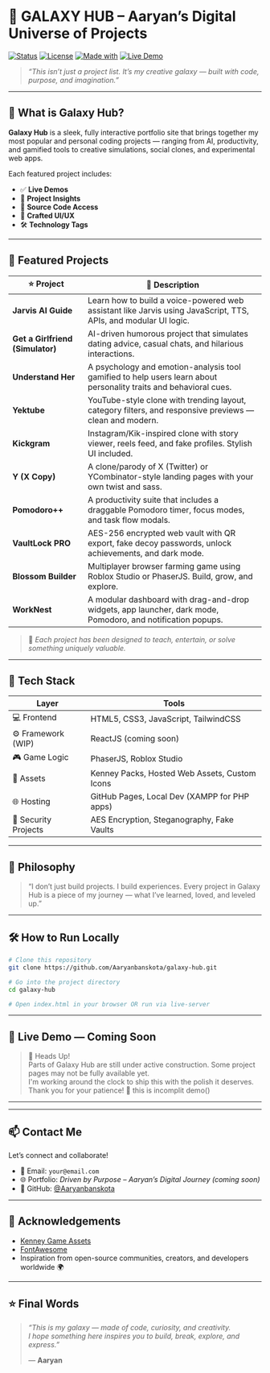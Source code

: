 # 🌌 GALAXY HUB – Aaryan’s Digital Universe of Projects

[![Status](https://img.shields.io/badge/Build-In%20Progress-yellow?style=flat-square&logo=github)](https://github.com/Aaryanbanskota)
[![License](https://img.shields.io/badge/License-MIT-blue.svg?style=flat-square)](LICENSE)
[![Made with](https://img.shields.io/badge/Made%20With-HTML%2C%20CSS%2C%20JS-blueviolet?style=flat-square)](#tech-stack)
[![Live Demo](https://img.shields.io/badge/Live-Demo-grey?style=flat-square)](#coming-soon)

> _“This isn’t just a project list. It’s my creative galaxy — built with code, purpose, and imagination.”_

---

## 🚀 What is Galaxy Hub?

**Galaxy Hub** is a sleek, fully interactive portfolio site that brings together my most popular and personal coding projects — ranging from AI, productivity, and gamified tools to creative simulations, social clones, and experimental web apps.

Each featured project includes:
- ✅ **Live Demos**
- 🧠 **Project Insights**
- 💾 **Source Code Access**
- 🎨 **Crafted UI/UX**
- 🛠️ **Technology Tags**

---

## 🌟 Featured Projects

| ⭐ Project | 📄 Description |
|-----------|----------------|
| **Jarvis AI Guide** | Learn how to build a voice-powered web assistant like Jarvis using JavaScript, TTS, APIs, and modular UI logic. |
| **Get a Girlfriend (Simulator)** | AI-driven humorous project that simulates dating advice, casual chats, and hilarious interactions. |
| **Understand Her** | A psychology and emotion-analysis tool gamified to help users learn about personality traits and behavioral cues. |
| **Yektube** | YouTube-style clone with trending layout, category filters, and responsive previews — clean and modern. |
| **Kickgram** | Instagram/Kik-inspired clone with story viewer, reels feed, and fake profiles. Stylish UI included. |
| **Y (X Copy)** | A clone/parody of X (Twitter) or YCombinator-style landing pages with your own twist and sass. |
| **Pomodoro++** | A productivity suite that includes a draggable Pomodoro timer, focus modes, and task flow modals. |
| **VaultLock PRO** | AES-256 encrypted web vault with QR export, fake decoy passwords, unlock achievements, and dark mode. |
| **Blossom Builder** | Multiplayer browser farming game using Roblox Studio or PhaserJS. Build, grow, and explore. |
| **WorkNest** | A modular dashboard with drag-and-drop widgets, app launcher, dark mode, Pomodoro, and notification popups. |

> 🧭 *Each project has been designed to teach, entertain, or solve something uniquely valuable.*

---

## 🔧 Tech Stack

| Layer | Tools |
|-------|-------|
| 💻 Frontend | HTML5, CSS3, JavaScript, TailwindCSS |
| ⚙️ Framework (WIP) | ReactJS (coming soon) |
| 🎮 Game Logic | PhaserJS, Roblox Studio |
| 📁 Assets | Kenney Packs, Hosted Web Assets, Custom Icons |
| 🌐 Hosting | GitHub Pages, Local Dev (XAMPP for PHP apps) |
| 🔐 Security Projects | AES Encryption, Steganography, Fake Vaults |

---

## 🧠 Philosophy

> “I don’t just build projects. I build experiences. Every project in Galaxy Hub is a piece of my journey — what I’ve learned, loved, and leveled up.”

---

## 🛠 How to Run Locally

```bash
# Clone this repository
git clone https://github.com/Aaryanbanskota/galaxy-hub.git

# Go into the project directory
cd galaxy-hub

# Open index.html in your browser OR run via live-server
```

---

## 👀 Live Demo — Coming Soon

> 🚧 Heads Up!  
> Parts of Galaxy Hub are still under active construction. Some project pages may not be fully available yet.  
> I'm working around the clock to ship this with the polish it deserves. Thank you for your patience! 🙏 this is incomplit demo()

---



---

## 📫 Contact Me

Let’s connect and collaborate!

- 📧 Email: `your@email.com`
- 🌐 Portfolio: _Driven by Purpose – Aaryan’s Digital Journey (coming soon)_
- 🐙 GitHub: [@Aaryanbanskota](https://github.com/Aaryanbanskota)

---

## 🧠 Acknowledgements

- [Kenney Game Assets](https://kenney.nl)
- [FontAwesome](https://fontawesome.com)
- Inspiration from open-source communities, creators, and developers worldwide 🌍

---

## ⭐ Final Words

> _“This is my galaxy — made of code, curiosity, and creativity.  
> I hope something here inspires you to build, break, explore, and express.”_  
>  
> — **Aaryan**
